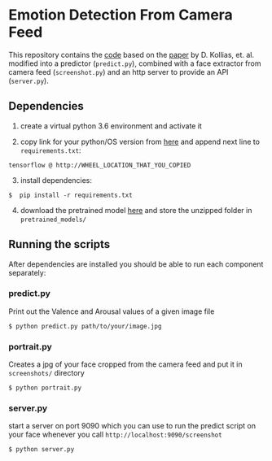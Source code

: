 # Emotion Detection From Camera Feed

This repository contains the [code](https://github.com/dkollias/Aff-Wild-models) based on the [paper](https://arxiv.org/pdf/1804.10938.pdf) by D. Kollias, et. al. modified into a predictor (`predict.py`), combined with a face extractor from camera feed (`screenshot.py`) and an http server to provide an API (`server.py`).


## Dependencies

1) create a virtual python 3.6 environment and activate it

2) copy link for your python/OS version from [here](https://pypi.org/project/tensorflow/1.8.0/#files) and append next line to `requirements.txt`:

`tensorflow @ http://WHEEL_LOCATION_THAT_YOU_COPIED` 

3) install dependencies:

`$  pip install -r requirements.txt`

4) download the pretrained model [here](https://drive.google.com/drive/folders/1yvmRAJT21S33-fNuh6tt8yKdrCp6gHas) and store the unzipped folder in `pretrained_models/`

## Running the scripts

After dependencies are installed you should be able to run each component separately:

### predict.py

Print out the Valence and Arousal values of a given image file

`$ python predict.py path/to/your/image.jpg`

### portrait.py

Creates a jpg of your face cropped from the camera feed and put it in `screenshots/` directory

`$ python portrait.py`

### server.py

start a server on port 9090 which you can use to run the predict script on your face whenever you call `http://localhost:9090/screenshot`

`$ python server.py`